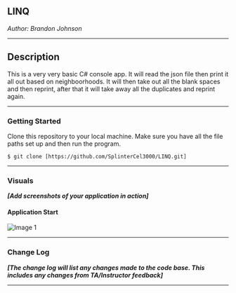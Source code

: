 ## LINQ



*Author: Brandon Johnson*

----

## Description

This is a very very basic C# console app. It will read the json file then print it all out based on neighboorhoods. It will then take out all the blank spaces and then reprint, after that it will take away all the duplicates and reprint again. 

---

### Getting Started
Clone this repository to your local machine. Make sure you have all the file paths set up and then run the program. 

```
$ git clone [https://github.com/SplinterCel3000/LINQ.git]
```


---

### Visuals
***[Add screenshots of your application in action]***

#### Application Start
![Image 1](https://cdn.discordapp.com/attachments/583516117201584128/694272484643438683/JPEG_20200330_125057.jpg)

---

### Change Log
***[The change log will list any changes made to the code base. This includes any changes from TA/Instructor feedback]***  


------------------------------

